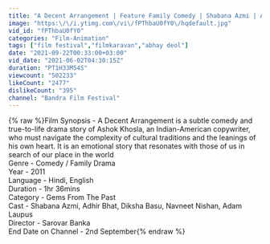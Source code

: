 ```yaml
---
title: "A Decent Arrangement | Feature Family Comedy | Shabana Azmi | Adhir Bhat | Diksha Basu | Adam Laupus"
image: "https:\/\/i.ytimg.com\/vi\/fPThbaU0fY0\/hqdefault.jpg"
vid_id: "fPThbaU0fY0"
categories: "Film-Animation"
tags: ["film festival","filmkaravan","abhay deol"]
date: "2021-09-22T00:33:00+03:00"
vid_date: "2021-06-02T04:30:15Z"
duration: "PT1H33M54S"
viewcount: "502233"
likeCount: "2477"
dislikeCount: "395"
channel: "Bandra Film Festival"
---
```

{% raw %}Film Synopsis - A Decent Arrangement is a subtle comedy and true-to-life drama story of Ashok Khosla, an Indian-American copywriter, who must navigate the complexity of cultural traditions and the leanings of his own heart. It is an emotional story that resonates with those of us in search of our place in the world<br />Genre - Comedy / Family Drama<br />Year - 2011<br />Language - Hindi, English<br />Duration - 1hr 36mins <br />Category - Gems From The Past<br />Cast - Shabana Azmi, Adhir Bhat, Diksha Basu, Navneet Nishan, Adam Laupus<br />Director - Sarovar Banka<br />End Date on Channel - 2nd September{% endraw %}
